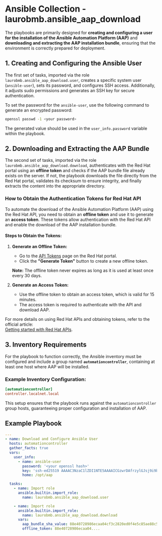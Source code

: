 # Ansible Collection - laurobmb.ansible_aap_download  

The playbooks are primarily designed for **creating and configuring a user for the installation of the Ansible Automation Platform (AAP)** and **downloading and extracting the AAP installation bundle**, ensuring that the environment is correctly prepared for deployment.  

## 1. Creating and Configuring the Ansible User  
The first set of tasks, imported via the role `laurobmb.ansible_aap_download.user`, creates a specific system user (`ansible-user`), sets its password, and configures SSH access. Additionally, it adjusts sudo permissions and generates an SSH key for secure authentication.  

To set the password for the `ansible-user`, use the following command to generate an encrypted password:  

```bash
openssl passwd -1 <your password>
```

The generated value should be used in the `user_info.password` variable within the playbook.  

## 2. Downloading and Extracting the AAP Bundle  
The second set of tasks, imported via the role `laurobmb.ansible_aap_download.download`, authenticates with the Red Hat portal using an **offline token** and checks if the AAP bundle file already exists on the server. If not, the playbook downloads the file directly from the Red Hat portal, validates its checksum to ensure integrity, and finally extracts the content into the appropriate directory.  

### How to Obtain the Authentication Tokens for Red Hat API  

To automate the download of the Ansible Automation Platform (AAP) using the Red Hat API, you need to obtain an **offline token** and use it to generate an **access token**. These tokens allow authentication with the Red Hat API and enable the download of the AAP installation bundle.  

#### **Steps to Obtain the Tokens:**  

1. **Generate an Offline Token:**  
   - Go to the [API Tokens](https://access.redhat.com/articles/3626371) page on the Red Hat portal.  
   - Click the **"Generate Token"** button to create a new offline token.  

   **Note:** The offline token never expires as long as it is used at least once every 30 days.  

2. **Generate an Access Token:**  
   - Use the offline token to obtain an access token, which is valid for 15 minutes.  
   - The access token is required to authenticate with the API and download AAP.  

For more details on using Red Hat APIs and obtaining tokens, refer to the official article:  
[Getting started with Red Hat APIs](https://access.redhat.com/articles/3626371).  

## 3. Inventory Requirements  
For the playbook to function correctly, the Ansible inventory must be configured and include a group named **`automationcontroller`**, containing at least one host where AAP will be installed.  

### Example Inventory Configuration:  

```ini
[automationcontroller]
controller.localnet.local 
```

This setup ensures that the playbook runs against the `automationcontroller` group hosts, guaranteeing proper configuration and installation of AAP.  

## Example Playbook  

```yaml
---
- name: Download and Configure Ansible User
  hosts: automationcontroller
  gather_facts: true
  vars:
    user_info:
      - name: ansible-user
        password: '<your openssl hash>'
        key: 'ssh-ed25519 AAAAC3NzaC1lZDI1NTE5AAAAICGzwrDAfrzylGJsj9i9bcNnduC34FaLLJZd3uzMk/fV user@hulk'
        home: /opt/aap

  tasks:
    - name: Import role
      ansible.builtin.import_role:
        name: laurobmb.ansible_aap_download.user

    - name: Import role
      ansible.builtin.import_role:
        name: laurobmb.ansible_aap_download.download
      vars:
        aap_bundle_sha_value: 88e40728986ecaa04cf3c2820ed0f4e5c85ae88c52353cc695dd5be9deab9725
        offline_token: 88e40728986ecaa04....
```
